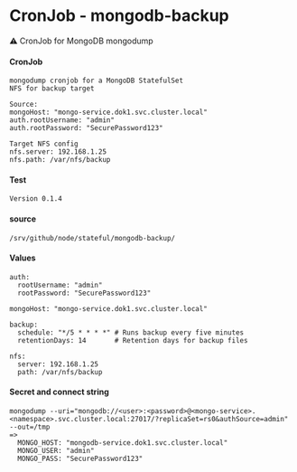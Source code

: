 # CronJob - mongodb-backup

⚠️ CronJob for MongoDB mongodump

#### CronJob
```console
mongodump cronjob for a MongoDB StatefulSet
NFS for backup target

Source: 
mongoHost: "mongo-service.dok1.svc.cluster.local"
auth.rootUsername: "admin"
auth.rootPassword: "SecurePassword123"

Target NFS config
nfs.server: 192.168.1.25
nfs.path: /var/nfs/backup

```
#### Test
```console
Version 0.1.4

```
#### source
```console
/srv/github/node/stateful/mongodb-backup/

```
#### Values
```console
auth:
  rootUsername: "admin"
  rootPassword: "SecurePassword123"

mongoHost: "mongo-service.dok1.svc.cluster.local"  

backup:
  schedule: "*/5 * * * *" # Runs backup every five minutes
  retentionDays: 14       # Retention days for backup files

nfs:
  server: 192.168.1.25
  path: /var/nfs/backup

```
#### Secret and connect string
```console
mongodump --uri="mongodb://<user>:<password>@<mongo-service>.<namespace>.svc.cluster.local:27017/?replicaSet=rs0&authSource=admin" --out=/tmp
=>
  MONGO_HOST: "mongodb-service.dok1.svc.cluster.local"
  MONGO_USER: "admin"
  MONGO_PASS: "SecurePassword123"

```



